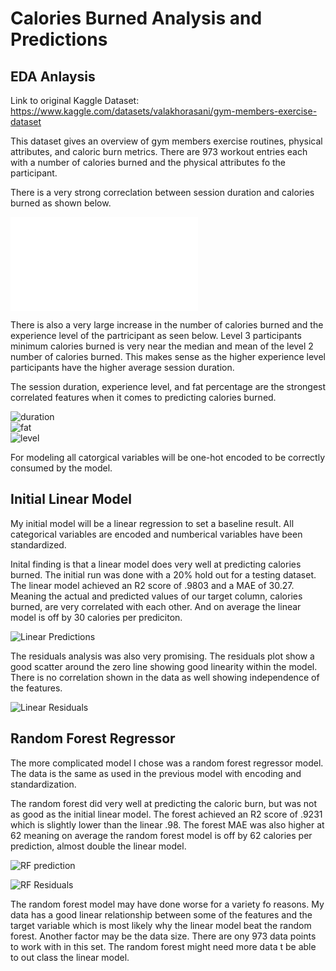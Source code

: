 # Calories Burned Analysis and Predictions

## EDA Anlaysis
Link to original Kaggle Dataset: https://www.kaggle.com/datasets/valakhorasani/gym-members-exercise-dataset

This dataset gives an overview of gym members exercise routines, physical attributes, and caloric burn metrics. There are 973 workout entries each with a number of calories burned and the physical attributes fo the participant.

There is a very strong correclation between session duration and calories burned as shown below.

![duration scatter](images/calsBurned_vs_sessionDuration_scat.pdf)<br>

There is also a very large increase in the number of calories burned and the experience level of the partricipant as seen below. Level 3 participants minimum calories burned is very near the median and mean of the level 2 number of calories burned. This makes sense as the higher experience level participants have the higher average session duration. 

The session duration, experience level, and fat percentage are the strongest correlated features when it comes to predicting calories burned. 

![duration](images/duration_vs_cals.png)<br>
![fat](images/fat_vs_cals.png)<br>
![level](images/level_vs_cals.png)<br>

For modeling all catorgical variables will be one-hot encoded to be correctly consumed by the model.

## Initial Linear Model
My initial model will be a linear regression to set a baseline result. All categorical variables are encoded and numberical variables have been standardized.<br>

Inital finding is that a linear model does very well at predicting calories burned. The initial run was done with a 20% hold out for a testing dataset. The linear model achieved an R2 score of .9803 and a MAE of 30.27. Meaning the actual and predicted values of our target column, calories burned, are very correlated with each other. And on average the linear model is off by 30 calories per prediciton. <br>

![Linear Predictions](images/linear_predicitions.png "Linear Predictions")

The residuals analysis was also very promising. The residuals plot show a good scatter around the zero line showing good linearity within the model. There is no correlation shown in the data as well showing independence of the features. <br>

![Linear Residuals](images/linear_residuals.png "Linear Residuals")

## Random Forest Regressor
The more complicated model I chose was a random forest regressor model. The data is the same as used in the previous model with encoding and standardization. 

The random forest did very well at predicting the caloric burn, but was not as good as the initial linear model. The forest achieved an R2 score of .9231 which is slightly lower than the linear .98. The forest MAE was also higher at 62 meaning on average the random forest model is off by 62 calories per prediction, almost double the linear model. 

![RF prediction](images/random_forest_predictions.png "RF Predictions")<br>

![RF Residuals](images/random_forest_residuals.png "RF Residuals")

The random forest model may have done worse for a variety fo reasons. My data has a good linear relationship between some of the features and the target variable which is most likely why the linear model beat the random forest. Another factor may be the data size. There are ony 973 data points to work with in this set. The random forest might need more data t be able to out class the linear model. 